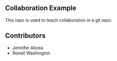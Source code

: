 
## Collaboration Example

This repo is used to teach collaboration in a git repo.

## Contributors
* Jennifer Alicea
* Ronell Washington

